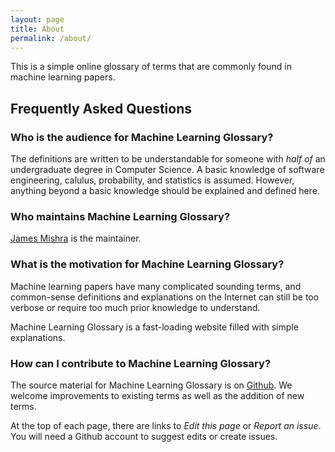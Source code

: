 ```yaml
---
layout: page
title: About
permalink: /about/
---
```


This is a simple online glossary of terms that are commonly found in machine
learning papers.

## Frequently Asked Questions

### Who is the audience for Machine Learning Glossary?

The definitions are written to be understandable for someone with *half of*
an undergraduate degree in Computer Science. A basic knowledge of software
engineering, calulus, probability, and statistics is assumed. However,
anything beyond a basic knowledge should be explained and defined here.

### Who maintains Machine Learning Glossary?

<a href="https://linkedin.com/in/jamesmishra">James Mishra</a> is the maintainer.

### What is the motivation for Machine Learning Glossary?

Machine learning papers have many complicated sounding terms, and common-sense
definitions and explanations on the Internet can still be too verbose
or require too much prior knowledge to understand.

Machine Learning Glossary is a fast-loading website filled with simple explanations.

### How can I contribute to Machine Learning Glossary?

The source material for Machine Learning Glossary is on
[Github](https://github.com/machine-learning-glossary/glossary). We welcome
improvements to existing terms as well as the addition of new terms.

At the top of each page, there are links to *Edit this page*
or *Report an issue*. You will need a Github account to
suggest edits or create issues.